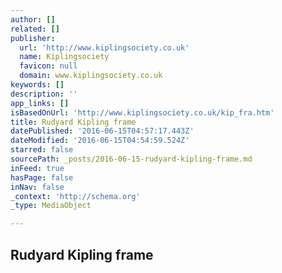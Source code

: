 ```yaml
---
author: []
related: []
publisher:
  url: 'http://www.kiplingsociety.co.uk'
  name: Kiplingsociety
  favicon: null
  domain: www.kiplingsociety.co.uk
keywords: []
description: ''
app_links: []
isBasedOnUrl: 'http://www.kiplingsociety.co.uk/kip_fra.htm'
title: Rudyard Kipling frame
datePublished: '2016-06-15T04:57:17.443Z'
dateModified: '2016-06-15T04:54:59.524Z'
starred: false
sourcePath: _posts/2016-06-15-rudyard-kipling-frame.md
inFeed: true
hasPage: false
inNav: false
_context: 'http://schema.org'
_type: MediaObject

---
```

<article style=""><h1>Rudyard Kipling frame</h1></article>